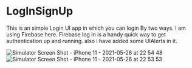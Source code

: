 # LogInSignUp

This is an simple Login UI app in which you can login By two ways. I am using Firebase here. Firebase log In is a handy quick way to get authentication up and running. also i have added some UIAlerts in it.


![Simulator Screen Shot - iPhone 11 - 2021-05-26 at 22 54 48](https://user-images.githubusercontent.com/65831267/119707443-c8d9c500-be78-11eb-9a1d-23cdcd143f30.png)
![Simulator Screen Shot - iPhone 11 - 2021-05-26 at 22 53 53](https://user-images.githubusercontent.com/65831267/119707473-cd9e7900-be78-11eb-87aa-e0e79bc3de78.png)
